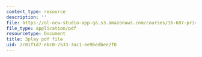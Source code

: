 ```yaml
---
content_type: resource
description: ''
file: https://ol-ocw-studio-app-qa.s3.amazonaws.com/courses/16-687-private-pilot-ground-school-january-iap-2019/2c01f1d7ebc075333ac1ee9bedbee2f0_n068fel-W9I.pdf
file_type: application/pdf
resourcetype: Document
title: 3play pdf file
uid: 2c01f1d7-ebc0-7533-3ac1-ee9bedbee2f0
---
```

